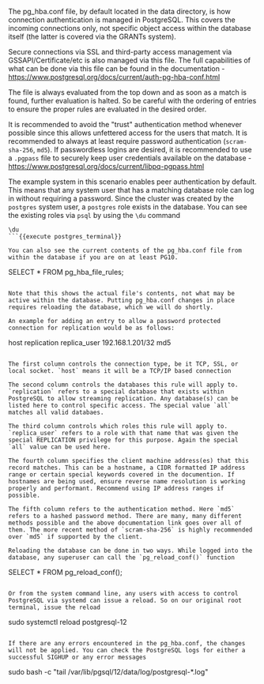 
The pg_hba.conf file, by default located in the data directory, is how connection authentication is managed in PostgreSQL. This covers the incoming connections only, not specific object access within the database itself (the latter is covered via the GRANTs system).

Secure connections via SSL and third-party access management via GSSAPI/Certificate/etc is also managed via this file. The full capabilities of what can be done via this file can be found in the documentation - https://www.postgresql.org/docs/current/auth-pg-hba-conf.html

The file is always evaluated from the top down and as soon as a match is found, further evaluation is halted. So be careful with the ordering of entries to ensure the proper rules are evaluated in the desired order.

It is recommended to avoid the "trust" authentication method whenever possible since this allows unfettered access for the users that match. It is recommended to always at least require password authentication (`scram-sha-256`, `md5`). If passwordless logins are desired, it is recommended to use a `.pgpass` file to securely keep user credentials available on the database - https://www.postgresql.org/docs/current/libpq-pgpass.html

The example system in this scenario enables peer authentication by default. This means that any system user that has a matching database role can log in without requiring a password. Since the cluster was created by the `postgres` system user, a `postgres` role exists in the database. You can see the existing roles via `psql` by using the `\du` command
```
\du
```{{execute postgres_terminal}}

You can also see the current contents of the pg_hba.conf file from within the database if you are on at least PG10. 
```
SELECT * FROM pg_hba_file_rules;
```{{execute T2}}

Note that this shows the actual file's contents, not what may be active within the database. Putting pg_hba.conf changes in place requires reloading the database, which we will do shortly.

An example for adding an entry to allow a password protected connection for replication would be as follows:
```
host    replication    replica_user    192.168.1.201/32    md5
```

The first column controls the connection type, be it TCP, SSL, or local socket. `host` means it will be a TCP/IP based connection

The second column controls the databases this rule will apply to. `replication` refers to a special database that exists within PostgreSQL to allow streaming replication. Any database(s) can be listed here to control specific access. The special value `all` matches all valid databaes.

The third column controls which roles this rule will apply to. `replica_user` refers to a role with that name that was given the special REPLICATION privilege for this purpose. Again the special `all` value can be used here.

The fourth column specifies the client machine address(es) that this record matches. This can be a hostname, a CIDR formatted IP address range or certain special keywords covered in the documention. If hostnames are being used, ensure reverse name resolution is working properly and performant. Recommend using IP address ranges if possible.

The fifth column refers to the authentication method. Here `md5` refers to a hashed password method. There are many, many different methods possible and the above documentation link goes over all of them. The more recent method of `scram-sha-256` is highly recommended over `md5` if supported by the client.

Reloading the database can be done in two ways. While logged into the database, any superuser can call the `pg_reload_conf()` function
```
SELECT * FROM pg_reload_conf();
```{{execute T2}}

Or from the system command line, any users with access to control PostgreSQL via systemd can issue a reload. So on our original root terminal, issue the reload
```
sudo systemctl reload postgresql-12
```{{execute T1}}

If there are any errors encountered in the pg_hba.conf, the changes will not be applied. You can check the PostgreSQL logs for either a successful SIGHUP or any error messages
```
sudo bash -c "tail /var/lib/pgsql/12/data/log/postgresql-*.log"
```{{execute}}




